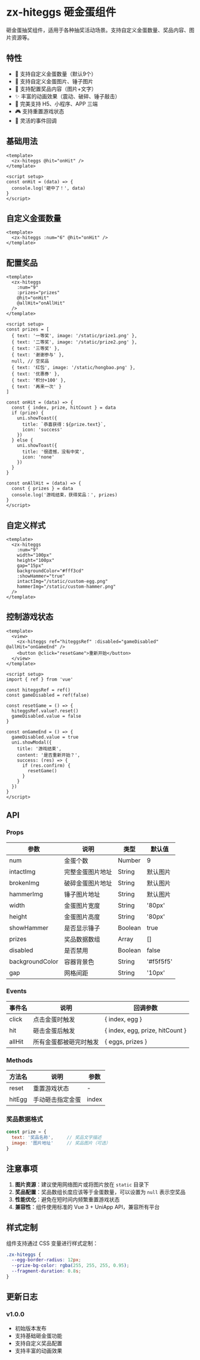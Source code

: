 # zx-hiteggs 砸金蛋组件

砸金蛋抽奖组件，适用于各种抽奖活动场景。支持自定义金蛋数量、奖品内容、图片资源等。

## 特性

- 🎯 支持自定义金蛋数量（默认9个）
- 🎨 支持自定义金蛋图片、锤子图片
- 🎁 支持配置奖品内容（图片+文字）
- ✨ 丰富的动画效果（震动、破碎、锤子敲击）
- 📱 完美支持 H5、小程序、APP 三端
- 🎮 支持重置游戏状态
- 🔧 灵活的事件回调

## 基础用法

```vue
<template>
  <zx-hiteggs @hit="onHit" />
</template>

<script setup>
const onHit = (data) => {
  console.log('砸中了！', data)
}
</script>
```

## 自定义金蛋数量

```vue
<template>
  <zx-hiteggs :num="6" @hit="onHit" />
</template>
```

## 配置奖品

```vue
<template>
  <zx-hiteggs 
    :num="9" 
    :prizes="prizes" 
    @hit="onHit"
    @allHit="onAllHit"
  />
</template>

<script setup>
const prizes = [
  { text: '一等奖', image: '/static/prize1.png' },
  { text: '二等奖', image: '/static/prize2.png' },
  { text: '三等奖' },
  { text: '谢谢参与' },
  null, // 空奖品
  { text: '红包', image: '/static/hongbao.png' },
  { text: '优惠券' },
  { text: '积分+100' },
  { text: '再来一次' }
]

const onHit = (data) => {
  const { index, prize, hitCount } = data
  if (prize) {
    uni.showToast({
      title: `恭喜获得：${prize.text}`,
      icon: 'success'
    })
  } else {
    uni.showToast({
      title: '很遗憾，没有中奖',
      icon: 'none'
    })
  }
}

const onAllHit = (data) => {
  const { prizes } = data
  console.log('游戏结束，获得奖品：', prizes)
}
</script>
```

## 自定义样式

```vue
<template>
  <zx-hiteggs 
    :num="9"
    width="100px"
    height="100px"
    gap="15px"
    backgroundColor="#fff3cd"
    :showHammer="true"
    intactImg="/static/custom-egg.png"
    hammerImg="/static/custom-hammer.png"
  />
</template>
```

## 控制游戏状态

```vue
<template>
  <view>
    <zx-hiteggs ref="hiteggsRef" :disabled="gameDisabled" @allHit="onGameEnd" />
    <button @click="resetGame">重新开始</button>
  </view>
</template>

<script setup>
import { ref } from 'vue'

const hiteggsRef = ref()
const gameDisabled = ref(false)

const resetGame = () => {
  hiteggsRef.value?.reset()
  gameDisabled.value = false
}

const onGameEnd = () => {
  gameDisabled.value = true
  uni.showModal({
    title: '游戏结束',
    content: '是否重新开始？',
    success: (res) => {
      if (res.confirm) {
        resetGame()
      }
    }
  })
}
</script>
```

## API

### Props

| 参数 | 说明 | 类型 | 默认值 |
|------|------|------|--------|
| num | 金蛋个数 | Number | 9 |
| intactImg | 完整金蛋图片地址 | String | 默认图片 |
| brokenImg | 破碎金蛋图片地址 | String | 默认图片 |
| hammerImg | 锤子图片地址 | String | 默认图片 |
| width | 金蛋图片宽度 | String | '80px' |
| height | 金蛋图片高度 | String | '80px' |
| showHammer | 是否显示锤子 | Boolean | true |
| prizes | 奖品数据数组 | Array | [] |
| disabled | 是否禁用 | Boolean | false |
| backgroundColor | 容器背景色 | String | '#f5f5f5' |
| gap | 网格间距 | String | '10px' |

### Events

| 事件名 | 说明 | 回调参数 |
|--------|------|----------|
| click | 点击金蛋时触发 | { index, egg } |
| hit | 砸击金蛋后触发 | { index, egg, prize, hitCount } |
| allHit | 所有金蛋都被砸完时触发 | { eggs, prizes } |

### Methods

| 方法名 | 说明 | 参数 |
|--------|------|------|
| reset | 重置游戏状态 | - |
| hitEgg | 手动砸击指定金蛋 | index |

### 奖品数据格式

```javascript
const prize = {
  text: '奖品名称',     // 奖品文字描述
  image: '图片地址'     // 奖品图片（可选）
}
```

## 注意事项

1. **图片资源**：建议使用网络图片或将图片放在 `static` 目录下
2. **奖品配置**：奖品数组长度应该等于金蛋数量，可以设置为 `null` 表示空奖品
3. **性能优化**：避免在短时间内频繁重置游戏状态
4. **兼容性**：组件使用标准的 Vue 3 + UniApp API，兼容所有平台

## 样式定制

组件支持通过 CSS 变量进行样式定制：

```css
.zx-hiteggs {
  --egg-border-radius: 12px;
  --prize-bg-color: rgba(255, 255, 255, 0.95);
  --fragment-duration: 0.8s;
}
```

## 更新日志

### v1.0.0
- 初始版本发布
- 支持基础砸金蛋功能
- 支持自定义奖品配置
- 支持丰富的动画效果